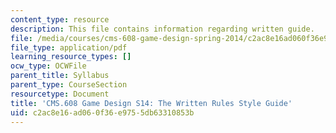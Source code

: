 ```yaml
---
content_type: resource
description: This file contains information regarding written guide.
file: /media/courses/cms-608-game-design-spring-2014/c2ac8e16ad060f36e9755db63310853b_MITCMS_608S14_WrittenGuide.pdf
file_type: application/pdf
learning_resource_types: []
ocw_type: OCWFile
parent_title: Syllabus
parent_type: CourseSection
resourcetype: Document
title: 'CMS.608 Game Design S14: The Written Rules Style Guide'
uid: c2ac8e16-ad06-0f36-e975-5db63310853b
---
```

